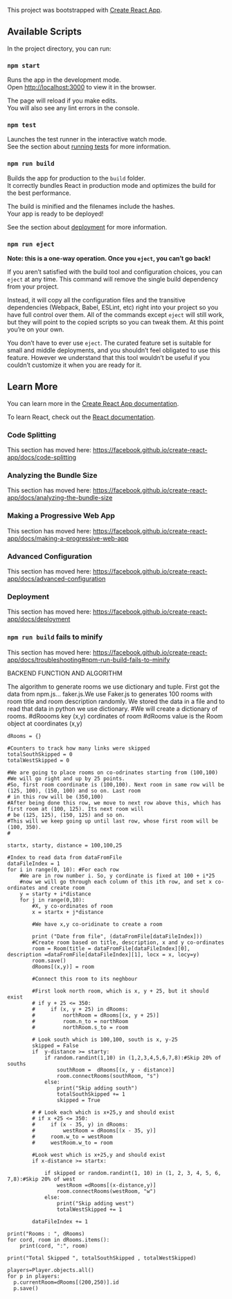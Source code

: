 This project was bootstrapped with [Create React App](https://github.com/facebook/create-react-app).

## Available Scripts

In the project directory, you can run:

### `npm start`

Runs the app in the development mode.<br>
Open [http://localhost:3000](http://localhost:3000) to view it in the browser.

The page will reload if you make edits.<br>
You will also see any lint errors in the console.

### `npm test`

Launches the test runner in the interactive watch mode.<br>
See the section about [running tests](https://facebook.github.io/create-react-app/docs/running-tests) for more information.

### `npm run build`

Builds the app for production to the `build` folder.<br>
It correctly bundles React in production mode and optimizes the build for the best performance.

The build is minified and the filenames include the hashes.<br>
Your app is ready to be deployed!

See the section about [deployment](https://facebook.github.io/create-react-app/docs/deployment) for more information.

### `npm run eject`

**Note: this is a one-way operation. Once you `eject`, you can’t go back!**

If you aren’t satisfied with the build tool and configuration choices, you can `eject` at any time. This command will remove the single build dependency from your project.

Instead, it will copy all the configuration files and the transitive dependencies (Webpack, Babel, ESLint, etc) right into your project so you have full control over them. All of the commands except `eject` will still work, but they will point to the copied scripts so you can tweak them. At this point you’re on your own.

You don’t have to ever use `eject`. The curated feature set is suitable for small and middle deployments, and you shouldn’t feel obligated to use this feature. However we understand that this tool wouldn’t be useful if you couldn’t customize it when you are ready for it.

## Learn More

You can learn more in the [Create React App documentation](https://facebook.github.io/create-react-app/docs/getting-started).

To learn React, check out the [React documentation](https://reactjs.org/).

### Code Splitting

This section has moved here: https://facebook.github.io/create-react-app/docs/code-splitting

### Analyzing the Bundle Size

This section has moved here: https://facebook.github.io/create-react-app/docs/analyzing-the-bundle-size

### Making a Progressive Web App

This section has moved here: https://facebook.github.io/create-react-app/docs/making-a-progressive-web-app

### Advanced Configuration

This section has moved here: https://facebook.github.io/create-react-app/docs/advanced-configuration

### Deployment

This section has moved here: https://facebook.github.io/create-react-app/docs/deployment

### `npm run build` fails to minify

This section has moved here: https://facebook.github.io/create-react-app/docs/troubleshooting#npm-run-build-fails-to-minify


BACKEND FUNCTION AND ALGORITHM

The algorithm to generate rooms we use dictionary and tuple.
First got the data from npm.js... faker.js.We use  Faker.js  to generates  100 rooms with room title  and room description randomly. We stored the data in a file and to read that data in python we use dictionary.
 #We will create a dictionary of rooms.
    #dRoooms key (x,y) cordinates of room
    #dRooms value is the Room object at coordinates (x,y)

    dRooms = {}

    #Counters to track how many links were skipped
    totalSouthSkipped = 0
    totalWestSkipped = 0

    #We are going to place rooms on co-odrinates starting from (100,100)
    #We will go right and up by 25 points.
    #So, first room coordinate is (100,100). Next room in same row will be (125, 100), (150, 100) and so on. Last room
    # in this row will be (350,100)
    #After being done this row, we move to next row above this, which has first room at (100, 125). Its next room will
    # be (125, 125), (150, 125) and so on.
    #This will we keep going up until last row, whose first room will be (100, 350).
    #

    startx, starty, distance = 100,100,25

    #Index to read data from dataFromFile
    dataFileIndex = 1
    for i in range(0, 10): #For each row
        #We are in row number i. So, y cordinate is fixed at 100 + i*25
        #now we will go through each column of this ith row, and set x co-ordinates and create room
        y = starty + i*distance
        for j in range(0,10):
            #X, y co-ordinates of room
            x = startx + j*distance

            #We have x,y co-oridinate to create a room

            print ("Date from file", (dataFromFile[dataFileIndex]))
            #Create room based on title, description, x and y co-ordinates
            room = Room(title = dataFromFile[dataFileIndex][0], description =dataFromFile[dataFileIndex][1], locx = x, locy=y)
            room.save()
            dRooms[(x,y)] = room

            #Connect this room to its neghbour

            #First look north room, which is x, y + 25, but it should exist
            # if y + 25 <= 350:
            #     if (x, y + 25) in dRooms:
            #         northRoom = dRooms[(x, y + 25)]
            #         room.n_to = northRoom
            #         northRoom.s_to = room

            # Look south which is 100,100, south is x, y-25
            skipped = False
            if  y-distance >= starty:
                if random.randint(1,10) in (1,2,3,4,5,6,7,8):#Skip 20% of souths
                    southRoom =  dRooms[(x, y - distance)]
                    room.connectRooms(southRoom, "s")
                else:
                    print("Skip adding south")
                    totalSouthSkipped += 1
                    skipped = True

            # # Look each which is x+25,y and should exist
            # if x +25 <= 350:
            #     if (x - 35, y) in dRooms:
            #         westRoom = dRooms[(x - 35, y)]
            #     room.w_to = westRoom
            #     westRoom.w_to = room

            #Look west which is x+25,y and should exist
            if x-distance >= startx:

                if skipped or random.randint(1, 10) in (1, 2, 3, 4, 5, 6, 7,8):#Skip 20% of west
                    westRoom =dRooms[(x-distance,y)]
                    room.connectRooms(westRoom, "w")
                else:
                    print("Skip adding west")
                    totalWestSkipped += 1

            dataFileIndex += 1

    print("Rooms : ", dRooms)
    for cord, room in dRooms.items():
        print(cord, ":", room)

    print("Total Skipped ", totalSouthSkipped , totalWestSkipped)

    players=Player.objects.all()
    for p in players:
      p.currentRoom=dRooms[(200,250)].id
      p.save()

#
